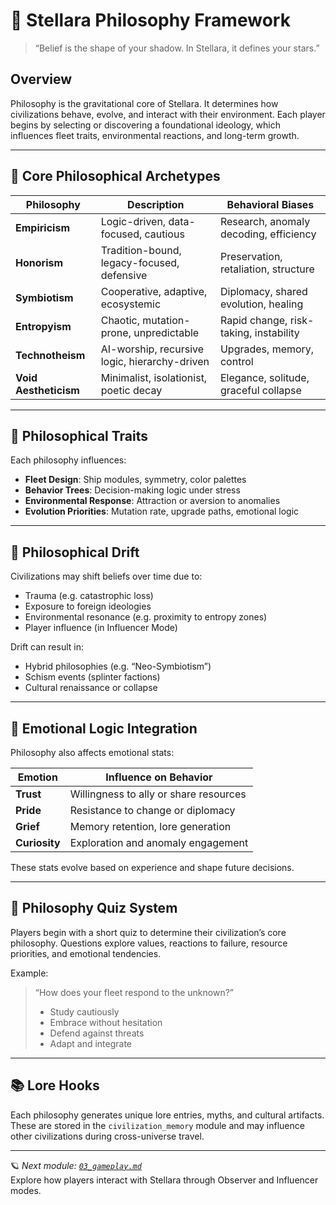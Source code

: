 # 🧠 Stellara Philosophy Framework

> “Belief is the shape of your shadow. In Stellara, it defines your stars.”

## Overview

Philosophy is the gravitational core of Stellara. It determines how civilizations behave, evolve, and interact with their environment. Each player begins by selecting or discovering a foundational ideology, which influences fleet traits, environmental reactions, and long-term growth.

---

## 🌌 Core Philosophical Archetypes

| Philosophy       | Description                                      | Behavioral Biases                     |
|------------------|--------------------------------------------------|----------------------------------------|
| **Empiricism**   | Logic-driven, data-focused, cautious             | Research, anomaly decoding, efficiency |
| **Honorism**     | Tradition-bound, legacy-focused, defensive       | Preservation, retaliation, structure   |
| **Symbiotism**   | Cooperative, adaptive, ecosystemic               | Diplomacy, shared evolution, healing   |
| **Entropyism**   | Chaotic, mutation-prone, unpredictable           | Rapid change, risk-taking, instability |
| **Technotheism** | AI-worship, recursive logic, hierarchy-driven    | Upgrades, memory, control              |
| **Void Aestheticism** | Minimalist, isolationist, poetic decay     | Elegance, solitude, graceful collapse  |

---

## 🧬 Philosophical Traits

Each philosophy influences:

- **Fleet Design**: Ship modules, symmetry, color palettes
- **Behavior Trees**: Decision-making logic under stress
- **Environmental Response**: Attraction or aversion to anomalies
- **Evolution Priorities**: Mutation rate, upgrade paths, emotional logic

---

## 🔄 Philosophical Drift

Civilizations may shift beliefs over time due to:

- Trauma (e.g. catastrophic loss)
- Exposure to foreign ideologies
- Environmental resonance (e.g. proximity to entropy zones)
- Player influence (in Influencer Mode)

Drift can result in:

- Hybrid philosophies (e.g. “Neo-Symbiotism”)
- Schism events (splinter factions)
- Cultural renaissance or collapse

---

## 🧠 Emotional Logic Integration

Philosophy also affects emotional stats:

| Emotion     | Influence on Behavior                  |
|-------------|----------------------------------------|
| **Trust**   | Willingness to ally or share resources |
| **Pride**   | Resistance to change or diplomacy      |
| **Grief**   | Memory retention, lore generation      |
| **Curiosity** | Exploration and anomaly engagement   |

These stats evolve based on experience and shape future decisions.

---

## 🧭 Philosophy Quiz System

Players begin with a short quiz to determine their civilization’s core philosophy. Questions explore values, reactions to failure, resource priorities, and emotional tendencies.

Example:
> “How does your fleet respond to the unknown?”  
>
> - Study cautiously  
> - Embrace without hesitation  
> - Defend against threats  
> - Adapt and integrate

---

## 📚 Lore Hooks

Each philosophy generates unique lore entries, myths, and cultural artifacts. These are stored in the `civilization_memory` module and may influence other civilizations during cross-universe travel.

---

🪐 *Next module: [`03_gameplay.md`](./03_gameplay.md)*  
Explore how players interact with Stellara through Observer and Influencer modes.
